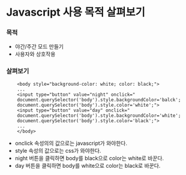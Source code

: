 # Javascript 사용 목적 살펴보기

### 목적

- 야간/주간 모드 만들기
- 사용자와 상호작용


### 살펴보기

```
    <body style="background-color: white; color: black;">
    ...
    <input type="button" value="night" onclick="
    document.querySelector('body').style.backgroundColor='balck';
    document.querySelector('body').style.color='white';">
    <input type="button" value="day" onclick="
    document.querySelector('body').style.backgroundColor='white';
    document.querySelector('body').style.color='black';">
    ...
    </body>

```

- onclick 속성의의 값으로는 javascript가 와야한다.
- style 속성의 값으로는 css가 와야한다.
- night 버튼을 클릭하면 body를 black으로 color는 white로 바꾼다.
- day 버튼을 클릭하면 body를 white으로 color는 black로 바꾼다.


